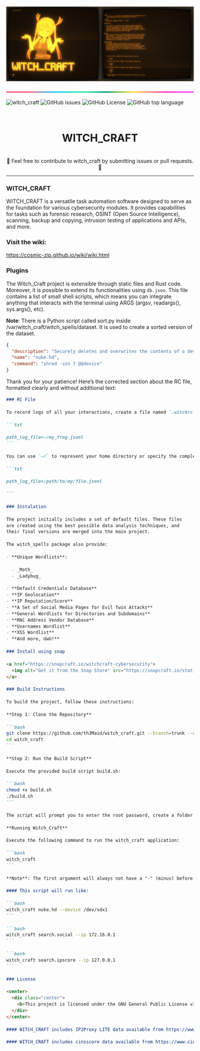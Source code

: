 ![banner](witch_docs/media_kit/splited.png)

![banner](witch_docs/images/lineBar.png)

![witch_craft](https://img.shields.io/github/actions/workflow/status/th3maid/witch_craft/witch_craft.yml)
![GitHub issues](https://img.shields.io/github/issues/th3maid/witch_craft)
![GitHub License](https://img.shields.io/github/license/th3maid/witch_craft)
![GitHub top language](https://img.shields.io/github/languages/top/th3maid/witch_craft)

<center>
  <br>
    <h1>WITCH_CRAFT</h1>
  <br>
</center>

<center>
  🚧 Feel free to contribute to witch_craft by submitting issues or pull requests. 🚧
</center>
<hr>

### WITCH_CRAFT

WITCH_CRAFT is a versatile task automation software designed to serve as the
foundation for various cybersecurity modules. It provides capabilities for tasks
such as forensic research, OSINT (Open Source Intelligence), scanning, backup and
copying, intrusion testing of applications and APIs, and more.

### Visit the wiki:

https://cosmic-zip.github.io/wiki/wiki.html

### Plugins

The Witch_Craft project is extensible through static files and Rust code. Moreover, it is possible to extend its functionalities using `db.json`. This file contains a list of small shell scripts, which means you can integrate anything that interacts with the terminal using ARGS (argsv, readargs(), sys.args(), etc).

**Note**: There is a Python script called sort.py inside /var/witch_craft/witch_spells/dataset. It is used to create a sorted version of the dataset.

```json
{
  "description": "Securely deletes and overwrites the contents of a device seven times",
  "name": "nuke.hd",
  "command": "shred -vzn 7 @@device"
}
```

Thank you for your patience! Here’s the corrected section about the RC file, formatted clearly and without additional text:

````markdown
### RC File

To record logs of all your interactions, create a file named `.witchrc` in your home folder and add the following line to it:

```txt

path_log_file=~/my_frog.jsonl
```

You can use `~/` to represent your home directory or specify the complete path, such as:

```txt

path_log_file=/path/to/my/file.jsonl

```

### Instalation

The project initially includes a set of default files. These files
are created using the best possible data analysis techniques, and
their final versions are merged into the main project.

The witch_spells package also provide:

- **Unique Wordlists**:

  - _Moth_
  - _Ladybug_

- **Default Credentials Database**
- **IP Geolocation**
- **IP Reputation/Score**
- **A Set of Social Media Pages for Evil Twin Attacks**
- **General Wordlists for Directories and Subdomains**
- **MAC Address Vendor Database**
- **Usernames Wordlist**
- **XSS Wordlist**
- **And more, UwU!**

### Install using snap

<a href="https://snapcraft.io/witchcraft-cybersecurity">
  <img alt="Get it from the Snap Store" src="https://snapcraft.io/static/images/badges/en/snap-store-black.svg" />
</a>

### Build Instructions

To build the project, follow these instructions:

**Step 1: Clone the Repository**

```bash
git clone https://github.com/th3Maid/witch_craft.git --branch=trunk --depth 1
cd witch_craft
```

**Step 2: Run the Build Script**

Execute the provided build script build.sh:

```bash
chmod +x build.sh
./build.sh
```

The script will prompt you to enter the root password, create a folder called 'release,' and place the built executables inside it. Additionally, it will prompt you to run the commands for extracting the archive files for OSINT and wordlists. You can choose to extract one, both, or neither, but keep in mind that the archives are required for OSINT operations.

**Running Witch_Craft**

Execute the following command to run the witch_craft application:

```bash
witch_craft
```

**Note**: The first argument will always not have a "-" (minus) before it.

#### This script will run like:

```bash
witch_craft nuke.hd --device /dev/sdx1
```

```bash
witch_craft search.social --ip 172.16.0.1
```

```bash
witch_craft search.ipscore --ip 127.0.0.1
```

### License

<center>
  <div class="center">
    <b>This project is licensed under the GNU General Public License v3.0.</b>
  </div>
</center>

#### WITCH_CRAFT includes IP2Proxy LITE data available from https://www.ip2location.com/proxy-database

#### WITCH_CRAFT includes cinsscore data available from https://www.cinsscore.com
````
